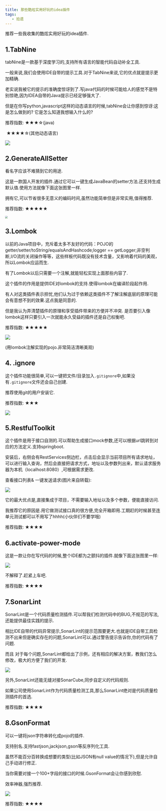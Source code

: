 ```yaml
---
title: 那些酷炫实用好玩的idea插件
tags: 
   - 拾遗
---
```



推荐一些我收集的酷炫实用好玩的idea插件.

<!--more-->
## 1.TabNine

tabNine是一款基于深度学习的,支持所有语言的智能代码自动补全工具.	

一般来说,我们会使用IDE自带的提示工具.对于TabNine来说,它的优点就是提示更加精确.

老实说我被它的提示的准确度惊讶到了.写java代码的时候可能给人的感觉不是特别惊艳,因为IDEA自带的Java提示已经足够强大了.

但是在你写python,javascript这样的动态语言的时候,tabNine会让你感到惊讶:这是怎么做到的? 它是怎么知道我想输入什么的?

推荐指数: ★★★☆(java)

​				 ★★★★☆(其他动态语言) 

![](https://gitee.com/minagamiyuki/picgo-gitee/raw/master/images/20200224220429.png)

## 2.GenerateAllSetter

看名字应该不难猜到它的用途.

这是一款国人开发的插件.通过它可以一键生成JavaBean的setter方法.还支持生成默认值.使用方法就像下面这张图里一样.

拥有它,可以节省很多无意义的编码时间,虽然功能简单但是非常实用,值得推荐.

推荐指数: ★★★★★

<img src="https://gitee.com/minagamiyuki/picgo-gitee/raw/master/images/screenshot_16614.png" style="zoom:50%;" />

## 3.Lombok

以前的Java项目中，充斥着太多不友好的代码：POJO的getter/setter/toString/equalsAndHashcode;logger == getLogger;非空判断,I/O流的关闭操作等等，这些样板代码既没有技术含量，又影响着代码的美观，所以Lombok应运而生.

有了Lombok以后只需要一个注解,就能轻松实现上面那些内容了.

这个插件的作用是提供IDE对lombok的支持.使得lombok在编译阶段起作用.

有人对这类插件表示担忧,他们认为过于依赖这类插件不了解注解底层的原理可能会有意想不到的效果.这点我是同意的.

但是我认为弄清楚插件的原理和享受插件带来的方便并不冲突. 是否要引入像lombok这样只要引入一次就能永久受益的插件还是自己权衡吧.

推荐指数: ★★★★★

![](https://gitee.com/minagamiyuki/picgo-gitee/raw/master/images/截屏2020-02-24下午10.29.10.png)

(用lombok注解实现的pojo.非常简洁清晰美观)

## 4. .ignore

这个插件功能很简单,可以一键把文件/目录加入`.gitignore`中,如果没有`.gitignore`文件还会自己创建.

推荐使用git的用户安装它.

推荐指数: ★★★

![](https://gitee.com/minagamiyuki/picgo-gitee/raw/master/images/20200224223818.png)

## 5.RestfulToolkit

这个插件是用于接口自测的.可以帮助生成接口mock参数,还可以根据url跳转到对应的方法定义.支持springboot.

安装后，右侧会有RestServices侧边栏，点击后会显示当前项目所有请求地址，可以进行输入查询，然后会直接把请求方式，地址以及参数列出来，默认请求服务器为本机（localhost:8080）,可根据需求更改.

查看接口列表& 一键发送请求(图片来自转载):

![](https://gitee.com/minagamiyuki/picgo-gitee/raw/master/images/20180813104522424.gif)

它的最大优点是,直接集成于项目，不需要输入地址以及多个参数，便能直接访问.

我推荐它的原因是.用它做测试接口真的很方便,完全开箱即用.工期赶的时候甚至连单元测试都可以不用写了hhhh(小伙伴们不要学哦)

推荐指数: ★★★★



##  6.activate-power-mode

这是一款让你在写代码的时候,整个IDE都为之颤抖的插件.就像下面这张图里一样:

![](https://gitee.com/minagamiyuki/picgo-gitee/raw/master/images/aHR0cHM6Ly9tbWJpei5xcGljLmNuL21tYml6X2dpZi9KZExrRUk5c1pmYzlxOENVSWt3c2dXU2V6d3ZhWXVuQjNMOXhuOWI1a2J5aWM0aWJGaGdpY2twYmpsVkV5em04Wmx2Q2tteDEwTVMyT0lkNDkyd095Ym54Zy82NDA_d3hfZm10PWdpZiZ0cD13ZWJwJnd4ZnJvbT01Jnd4X2xhenk9MQ.gif)

不解释了.赶紧上车吧.

推荐指数: ★★★★



## 7.SonarLint

SonarLint是一个代码质量检测插件.可以帮我们检测代码中的BUG,不规范的写法,还能提供最佳实践的提示.

相比IDE自带的代码异常提示,SonarLint的提示范围要更大.也就是IDE自带工具检测不出来但是确实存在的问题,SonarLint可以.通过警告提示告诉你,你的代码有了问题.

而且 对于每个问题,SonarLint都给出了示例，还有相应的解决方案，教我们怎么修改，极大的方便了我们的开发.

![](https://gitee.com/minagamiyuki/picgo-gitee/raw/master/images/20200224232323.png)

另外,SonarLint还能无缝对接SonarCube,同步自定义的代码规则.

如果公司使用SonarLint作为代码质量检测工具,那么SonarLint绝对是代码质量检测插件的首选.

推荐指数: ★★★★



## 8.GsonFormat

可以一键将json字符串转化成pojo的插件.

支持别名.支持fastjson,jackjson,gson等反序列化工具.

虽然不能百分百转换成想要的类型(比如JSON有null value的情况下),但是允许自己手动进行修正.

当你需要对接一个100+字段的接口的时候.GsonFormat会让你感到欣慰.

效率神器,强烈推荐.

![](https://gitee.com/minagamiyuki/picgo-gitee/raw/master/images/20180819143613945.png)



推荐指数: ★★★★


